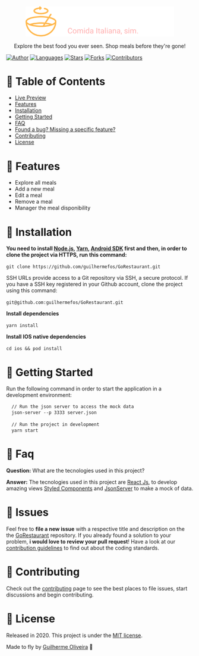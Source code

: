 </br>

<p align="center">
  <a>
    <img alt="GoRestaurant" title="GoRestaurant" src=".github/logo.svg" width="400">
  </a>
</p>

<p align="center">
  Explore the best food you ever seen. Shop meals before they're gone!
</p>

[![Author](https://img.shields.io/badge/author-GuilhermeOliveira-2ea44f?style=flat-square)](https://github.com/guilhermefos)
[![Languages](https://img.shields.io/github/languages/count/guilhermefos/GoRestaurant?color=%232ea44f&style=flat-square)](#)
[![Stars](https://img.shields.io/github/stars/guilhermefos/GoRestaurant?color=2ea44f&style=flat-square)](https://github.com/guilhermefos/GoRestaurant/stargazers)
[![Forks](https://img.shields.io/github/forks/guilhermefos/GoRestaurant?color=%232ea44f&style=flat-square)](https://github.com/guilhermefos/GoRestaurant/network/members)
[![Contributors](https://img.shields.io/github/contributors/guilhermefos/GoRestaurant?color=2ea44f&style=flat-square)](https://github.com/guilhermefos/GoRestaurant/graphs/contributors)

# :pushpin: Table of Contents

- [Live Preview](https://app-go-restaurant.web.app)
- [Features](#rocket-features)
- [Installation](#construction_worker-installation)
- [Getting Started](#runner-getting-started)
- [FAQ](#postbox-faq)
- [Found a bug? Missing a specific feature?](#bug-issues)
- [Contributing](#tada-contributing)
- [License](#closed_book-license)

# :rocket: Features

- Explore all meals
- Add a new meal
- Edit a meal
- Remove a meal
- Manager the meal disponibility

# :construction_worker: Installation

**You need to install [Node.js](https://nodejs.org/en/download/), [Yarn](https://yarnpkg.com/), [Android SDK](https://medium.com/surabayadev/setting-up-react-native-android-without-android-studio-35a496e1dfa3) first and then, in order to clone the project via HTTPS, run this command:**

`git clone https://github.com/guilhermefos/GoRestaurant.git`

SSH URLs provide access to a Git repository via SSH, a secure protocol. If you have a SSH key registered in your Github account, clone the project using this command:

`git@github.com:guilhermefos/GoRestaurant.git`

**Install dependencies**

`yarn install`

**Install IOS native dependencies**

`cd ios && pod install`

# :runner: Getting Started

Run the following command in order to start the application in a development environment:

```
  // Run the json server to access the mock data
  json-server --p 3333 server.json

  // Run the project in development
  yarn start
```

# :postbox: Faq

**Question:** What are the tecnologies used in this project?

**Answer:** The tecnologies used in this project are [React Js](https://reactjs.org/), to develop amazing views [Styled Components](https://styled-components.com/) and
[JsonServer](https://github.com/typicode/json-server) to make a mock of data.

# :bug: Issues

Feel free to **file a new issue** with a respective title and description on the the [GoRestaurant](https://github.com/guilhermefos/GoRestaurant/issues) repository. If you already found a solution to your problem, **i would love to review your pull request**! Have a look at our [contribution guidelines](https://github.com/guilhermefos/GoRestaurant/blob/master/CONTRIBUTING.md) to find out about the coding standards.

# :tada: Contributing

Check out the [contributing](https://github.com/guilhermefos/GoRestaurant/blob/master/CONTRIBUTING.md) page to see the best places to file issues, start discussions and begin contributing.

# :closed_book: License

Released in 2020.
This project is under the [MIT license](https://github.com/guilhermefos/GoRestaurant/blob/master/LICENSE).

Made to fly by [Guilherme Oliveira](https://github.com/guilhermefos) 🚀
